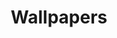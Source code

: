 ---
inProgress: false
title: Wallpapers
description: Wallpapers Cross Platform App
coverImage: /assets/images/wallpapers mock up.png
img_alt: project image alt text
link: https://github.com/veranikabarel?tab=repositories
tags: ['Flutter', 'Dart']
---